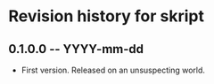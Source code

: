 # Revision history for skript

## 0.1.0.0 -- YYYY-mm-dd

* First version. Released on an unsuspecting world.
